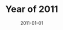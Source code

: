 ---
title: "Year of 2011"
date: 2011-01-01
draft: false
summaryImage: "2011.png"
summary: "记录了2011年，记录在百度空间中，文采不重要，确实年少轻狂"
---